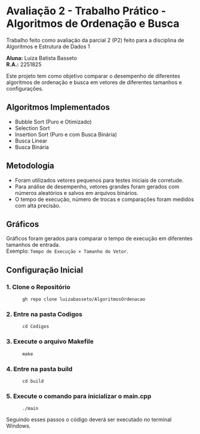 # Avaliação 2 - Trabalho Prático - Algoritmos de Ordenação e Busca

Trabalho feito como avaliação da parcial 2 (P2) feito para a disciplina de Algoritmos e Estrutura de Dados 1

**Aluna:** Luiza Batista Basseto  
**R.A.:** 2251825  

Este projeto tem como objetivo comparar o desempenho de diferentes algoritmos de ordenação e busca em vetores de diferentes tamanhos e configurações.

##  Algoritmos Implementados

- Bubble Sort (Puro e Otimizado)
- Selection Sort
- Insertion Sort (Puro e com Busca Binária)
- Busca Linear
- Busca Binária

##  Metodologia

- Foram utilizados vetores pequenos para testes iniciais de corretude.
- Para análise de desempenho, vetores grandes foram gerados com números aleatórios e salvos em arquivos binários.
- O tempo de execução, número de trocas e comparações foram medidos com alta precisão.

##  Gráficos

Gráficos foram gerados para comparar o tempo de execução em diferentes tamanhos de entrada.  
Exemplo: `Tempo de Execução × Tamanho do Vetor`.

## Configuração Inicial

  ### 1. Clone o Repositório
          gh repo clone luizabasseto/AlgoritmosOrdenacao
  ### 2. Entre na pasta Codigos
          cd Codigos
  ### 3. Execute o arquivo Makefile
          make
  ### 4. Entre na pasta build
          cd build
  ### 5. Execute o comando para inicializar o main.cpp
          ./main
          
Seguindo esses passos o código deverá ser executado no terminal Windows.
